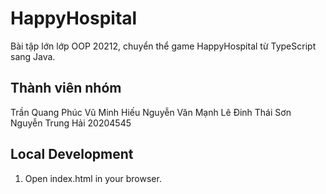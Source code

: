 # HappyHospital

Bài tập lớn lớp OOP 20212, chuyển thể game HappyHospital từ TypeScript sang Java.

## Thành viên nhóm

Trần Quang Phúc
Vũ Minh Hiếu
Nguyễn Văn Mạnh
Lê Đinh Thái Sơn
Nguyễn Trung Hải 20204545

## Local Development

1. Open index.html in your browser.
